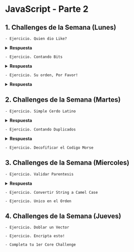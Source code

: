 # JavaScript - Parte 2

## 1. Challenges de la Semana (Lunes)

    - Ejercicio. Quien dio Like?

<details><summary><strong>Respuesta</strong></summary>

```JavaScript

function likes(names) {
  let personas = names.length;
  let respuesta = "";
  
  if (personas === 0) {
    respuesta = "no one likes this";
  }
  if (personas === 1) {
    respuesta = `${names[0]} likes this`;
  }
  if (personas === 2) {
    respuesta = `${names[0]} and ${names[1]} like this`;
  }
  if (personas === 3) {
    respuesta = `${names[0]}, ${names[1]} and ${names[2]} like this`;
  } 
  if (personas > 3) {
    respuesta = `${names[0]}, ${names[1]} and ${personas - 2} others like this`;
  }
  return respuesta;
}

```
</details>

    - Ejercicio. Contando Bits

<details><summary><strong>Respuesta</strong></summary>

```JavaScript

var countBits = function(n) {
  let binario = Math.abs(n).toString(2);
  contador = 0;
  for(var i = 0; i < binario.length; i++) {
	  if (binario[i] === "1") {
      contador++;
    }
  }
  return contador ;
};

```

</details>

    - Ejercicio. Su orden, Por Favor!

<details><summary><strong>Respuesta</strong></summary>

```JavaScript

function order(words){
  // Inicializamos el Array
  if (words === "" ) {
    return "";
  } else {
    arreglo = words.split(' ');
    arreglo2 = [];
  
    for (let i=1; i < 10; i++) {
      for (let j=0; j < arreglo.length; j++) {
        if (arreglo[j].indexOf(i) != -1) {
          arreglo2.push(arreglo[j]);
        }
      }
    }
    return arreglo2.join(' '); 
  }
}

```

</details>

## 2. Challenges de la Semana (Martes)

    - Ejercicio. Simple Cerdo Latino

<details><summary><strong>Respuesta</strong></summary>    

```JavaScript

function pigIt(str){
  let vector = str.split(' ');
  let vector2 = [];
  
  for (let i=0; i < vector.length; i++) {
    // Verifico que no traiga signos de puntuacion
    if (vector[i].substring(0,1) === "!" || vector[i].substring(0,1) === "?" ) {
      final = vector[i].substring(0,1);
    } else {
      final = vector[i].substring(0,1) + 'ay';
    }
    vector2[i] = vector[i].substring(1,vector[i].length) + final;
  }
  let nueva = vector2.join(' ');
  return nueva;
}

```

</details>

    - Ejercicio. Contando Duplicados

<details><summary><strong>Respuesta</strong></summary>

```JavaScript

function duplicateCount(text){
  //Inicializamos las variables y ordenamos el arreglo
  text = text.toLowerCase();
  arreglo = text.split('').sort();
  let repetidos = [];
  let contador = 1;
  
  for ( let i=0; i < arreglo.length; i++ ) {
    if ( arreglo[i] === arreglo[i+1]) {
      contador++;
    } else {
      if (contador > 1) {
        repetidos.push(contador);
      }
      contador = 1;
    }
  }
  return repetidos.length;
}

```

</details>

    - Ejercicio. Decofificar el Codigo Morse

## 3. Challenges de la Semana (Miercoles)

    - Ejercicio. Validar Parentesis

<details><summary><strong>Respuesta</strong></summary>

```JavaScript

function validParentheses(parens) {
  //Inicializamos variables
  let abiertos =0;
  let respuesta = false;
  
  for (let i = 0; i < parens.length; i++) {
    if (parens[i] === '(' ) {
      abiertos++;
    } 
    if (parens[i] === ')') {
      abiertos--;
    }
    if (abiertos < 0 ) {
      return respuesta;
    }
  }
  
  if (abiertos === 0 ) {
    respuesta = true;
  } 
  return respuesta;
}

```

</details>

    - Ejercicio. Convertir String a Camel Case

    - Ejercicio. Unico en el Orden

## 4. Challenges de la Semana (Jueves)

    - Ejercicio. Doblar un Vector

    - Ejercicio. Encripta esto!

    - Completa tu 1er Core Challenge